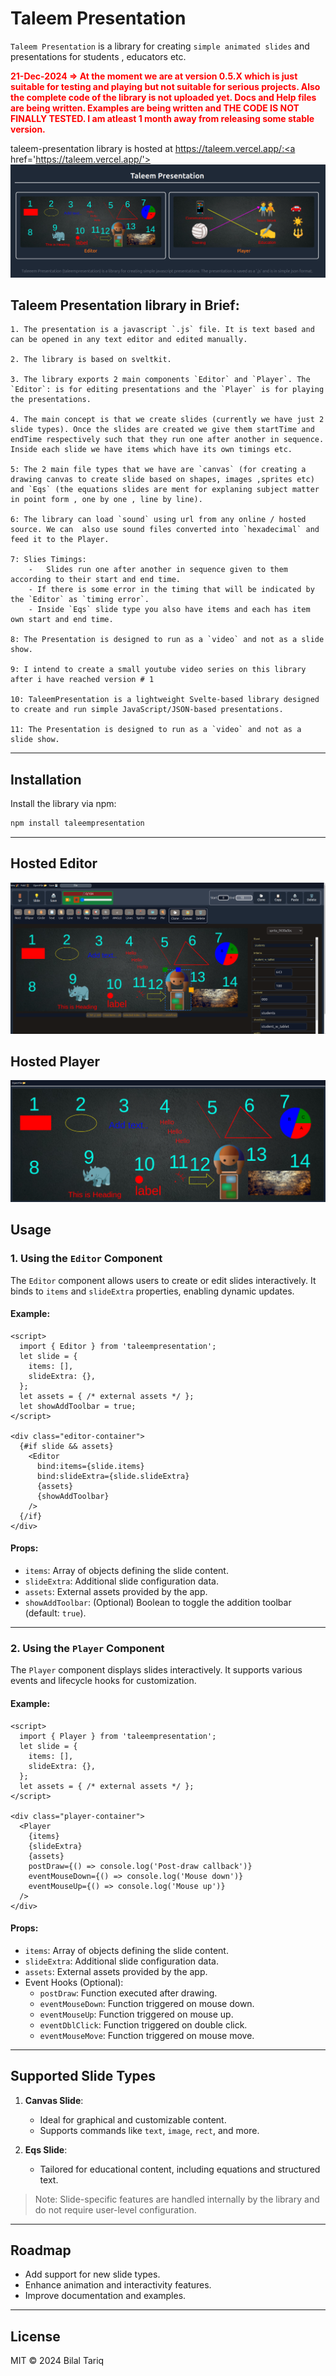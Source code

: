 
# Taleem Presentation

`Taleem Presentation` is a library for creating `simple animated slides` and presentations for students , educators etc.

<span style="color: red;">**21-Dec-2024 =>  At the moment we are at version 0.5.X which is just suitable for testing and playing but not suitable for serious projects. Also the complete code of the library is not uploaded yet. Docs and Help files are being written. Examples are being written and THE CODE IS NOT FINALLY TESTED. I am atleast 1 month away from releasing some stable version.**</span>

taleem-presentation library is hosted at https://taleem.vercel.app/:<a href='https://taleem.vercel.app/'>
<img src='./static/app-deployed-pic.png' alt='app-deployed-pic.png'>
</a>


## Taleem Presentation library in Brief:

    1. The presentation is a javascript `.js` file. It is text based and can be opened in any text editor and edited manually.

    2. The library is based on sveltkit.
    
    3. The library exports 2 main components `Editor` and `Player`. The `Editor`: is for editing presentations and the `Player` is for playing the presentations.

    4. The main concept is that we create slides (currently we have just 2 slide types). Once the slides are created we give them startTime and endTime respectively such that they run one after another in sequence. Inside each slide we have items which have its own timings etc.

    5: The 2 main file types that we have are `canvas` (for creating a drawing canvas to create slide based on shapes, images ,sprites etc)  and `Eqs` (the equations slides are ment for explaning subject matter in point form , one by one , line by line).

    6: The library can load `sound` using url from any online / hosted source. We can  also use sound files converted into `hexadecimal` and feed it to the Player.

    7: Slies Timings:
        -   Slides run one after another in sequence given to them according to their start and end time.
        - If there is some error in the timing that will be indicated by the `Editor` as `timing error`.
        - Inside `Eqs` slide type you also have items and each has item own start and end time.

    8: The Presentation is designed to run as a `video` and not as a slide show.      

    9: I intend to create a small youtube video series on this library after i have reached version # 1

    10: TaleemPresentation is a lightweight Svelte-based library designed to create and run simple JavaScript/JSON-based presentations.

    11: The Presentation is designed to run as a `video` and not as a slide show.
 
---

## Installation

Install the library via npm:

```bash
npm install taleempresentation
```

---

## Hosted Editor

<a href="https://taleem.vercel.app/editor">
<img src='./static/editor.png' alt='editor.png'>
</a>


## Hosted Player

<a href="https://taleem.vercel.app/player">
<img src='./static/player.png' alt='player.png'>
</a>


## Usage

### 1. Using the `Editor` Component
The `Editor` component allows users to create or edit slides interactively. It binds to `items` and `slideExtra` properties, enabling dynamic updates.

#### Example:
```svelte
<script>
  import { Editor } from 'taleempresentation';
  let slide = {
    items: [],
    slideExtra: {},
  };
  let assets = { /* external assets */ };
  let showAddToolbar = true;
</script>

<div class="editor-container">
  {#if slide && assets}
    <Editor
      bind:items={slide.items}
      bind:slideExtra={slide.slideExtra}
      {assets}
      {showAddToolbar}
    />
  {/if}
</div>
```

#### Props:
- `items`: Array of objects defining the slide content.
- `slideExtra`: Additional slide configuration data.
- `assets`: External assets provided by the app.
- `showAddToolbar`: (Optional) Boolean to toggle the addition toolbar (default: `true`).

---

### 2. Using the `Player` Component
The `Player` component displays slides interactively. It supports various events and lifecycle hooks for customization.

#### Example:
```svelte
<script>
  import { Player } from 'taleempresentation';
  let slide = {
    items: [],
    slideExtra: {},
  };
  let assets = { /* external assets */ };
</script>

<div class="player-container">
  <Player
    {items}
    {slideExtra}
    {assets}
    postDraw={() => console.log('Post-draw callback')}
    eventMouseDown={() => console.log('Mouse down')}
    eventMouseUp={() => console.log('Mouse up')}
  />
</div>
```

#### Props:
- `items`: Array of objects defining the slide content.
- `slideExtra`: Additional slide configuration data.
- `assets`: External assets provided by the app.
- Event Hooks (Optional):
  - `postDraw`: Function executed after drawing.
  - `eventMouseDown`: Function triggered on mouse down.
  - `eventMouseUp`: Function triggered on mouse up.
  - `eventDblClick`: Function triggered on double click.
  - `eventMouseMove`: Function triggered on mouse move.

---

## Supported Slide Types
1. **Canvas Slide**:
   - Ideal for graphical and customizable content.
   - Supports commands like `text`, `image`, `rect`, and more.

2. **Eqs Slide**:
   - Tailored for educational content, including equations and structured text.

> Note: Slide-specific features are handled internally by the library and do not require user-level configuration.

---

## Roadmap
- Add support for new slide types.
- Enhance animation and interactivity features.
- Improve documentation and examples.

---

## License
MIT © 2024 Bilal Tariq

